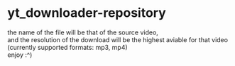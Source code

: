 # yt_downloader-repository
the name of the file will be that of the source video,  
and the resolution of the download will be the highest aviable for that video  
(currently supported formats: mp3, mp4)  
enjoy :^)
